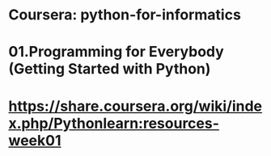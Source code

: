 # Coursera: python-for-informatics
# 01.Programming for Everybody (Getting Started with Python)
# https://share.coursera.org/wiki/index.php/Pythonlearn:resources-week01

